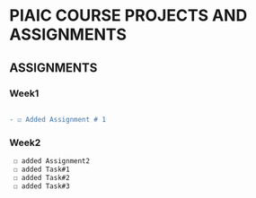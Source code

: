 # PIAIC COURSE PROJECTS AND ASSIGNMENTS
## **ASSIGNMENTS**
### **Week1**
```diff

- ☑️ Added Assignment # 1
```
### **Week2**
```diff
 ☐ added Assignment2
 ☐ added Task#1
 ☐ added Task#2
 ☐ added Task#3
```
